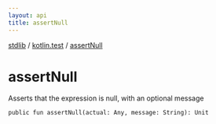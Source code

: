 ```yaml
---
layout: api
title: assertNull
---
```

[stdlib](../index.md) / [kotlin.test](index.md) / [assertNull](assertNull.md)

# assertNull
Asserts that the expression is null, with an optional message
```
public fun assertNull(actual: Any, message: String): Unit
```
